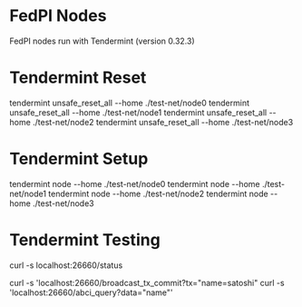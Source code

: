# FedPI Nodes
FedPI nodes run with Tendermint (version 0.32.3)

# Tendermint Reset
tendermint unsafe_reset_all --home ./test-net/node0
tendermint unsafe_reset_all --home ./test-net/node1
tendermint unsafe_reset_all --home ./test-net/node2
tendermint unsafe_reset_all --home ./test-net/node3

# Tendermint Setup
tendermint node --home ./test-net/node0
tendermint node --home ./test-net/node1
tendermint node --home ./test-net/node2
tendermint node --home ./test-net/node3

# Tendermint Testing
curl -s localhost:26660/status

curl -s 'localhost:26660/broadcast_tx_commit?tx="name=satoshi"
curl -s 'localhost:26660/abci_query?data="name"'